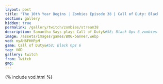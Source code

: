 ```yaml
---
layout: post
title: "The 10th Year Begins | Zombies Episode 38 | Call of Duty: Black Ops 6"
section: gallery
hidden: true
permalink: /gallery/twitch/zombies/stream38
description: Samantha Says plays Call of Duty&#58; Black Ops 6 zombies. Episode 38.
image: /assets/images/games/BO6-banner.webp
vod: nyAH6FHHPpM
game: Call of Duty&#58; Black Ops 6
tag: VOD
gallery: twitch
from: Twitch
gmg:
---
```

{% include vod.html %}